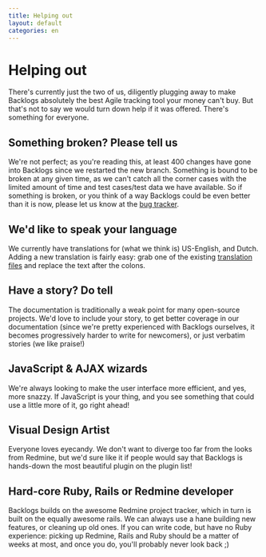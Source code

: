 ```yaml
---
title: Helping out
layout: default
categories: en
---
```

# Helping out

There's currently just the two of us, diligently plugging away to make
Backlogs absolutely the best Agile tracking tool your money can't buy.
But that's not to say we would turn down help if it was offered.
There's something for everyone.

## Something broken? Please tell us

We're not perfect; as you're reading this, at least 400 changes have
gone into Backlogs since we restarted the new branch. Something is
bound to be broken at any given time, as we can't catch all the corner
cases with the limited amount of time and test cases/test data we have
available. So if something is broken, or you think of a way Backlogs
could be even better than it is now, please let us know at the [bug tracker](http://backlogsplugin.morphexchange.com/).

## We'd like to speak your language

We currently have translations for (what we think is) US-English, and
Dutch. Adding a new translation is fairly easy: grab one of the
existing [translation files](http://github.com/relaxdiego/redmine_backlogs/tree/master/config/locales/)
and replace the text after the colons.

## Have a story? Do tell

The documentation is traditionally a weak point for many open-source
projects. We'd love to include your story, to get better coverage in
our documentation (since we're pretty experienced with Backlogs
ourselves, it becomes progressively harder to write for newcomers), or
just verbatim stories (we like praise!) 

## JavaScript & AJAX wizards

We're always looking to make the user interface more efficient, and
yes, more snazzy. If JavaScript is your thing, and you see something
that could use a little more of it, go right ahead!

## Visual Design Artist

Everyone loves eyecandy. We don't want to diverge too far from the
looks from Redmine, but we'd sure like it if people would say that
Backlogs is hands-down the most beautiful plugin on the plugin list!

## Hard-core Ruby, Rails or Redmine developer

Backlogs builds on the awesome Redmine project tracker, which in turn
is built on the equally awesome rails. We can always use a hane
building new features, or cleaning up old ones. If you can write code,
but have no Ruby experience: picking up Redmine, Rails and Ruby should
be a matter of weeks at most, and once you do, you'll probably never
look back ;)
